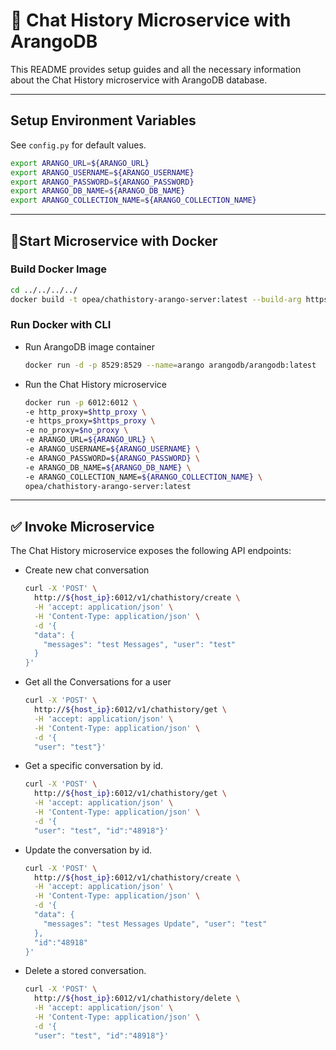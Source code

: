 # 📝 Chat History Microservice with ArangoDB

This README provides setup guides and all the necessary information about the Chat History microservice with ArangoDB database.

---

## Setup Environment Variables

See `config.py` for default values.

```bash
export ARANGO_URL=${ARANGO_URL}
export ARANGO_USERNAME=${ARANGO_USERNAME}
export ARANGO_PASSWORD=${ARANGO_PASSWORD}
export ARANGO_DB_NAME=${ARANGO_DB_NAME}
export ARANGO_COLLECTION_NAME=${ARANGO_COLLECTION_NAME}
```

---

## 🚀Start Microservice with Docker

### Build Docker Image

```bash
cd ../../../../
docker build -t opea/chathistory-arango-server:latest --build-arg https_proxy=$https_proxy --build-arg http_proxy=$http_proxy -f comps/chathistory/arango/Dockerfile .
```

### Run Docker with CLI

- Run ArangoDB image container

  ```bash
  docker run -d -p 8529:8529 --name=arango arangodb/arangodb:latest
  ```

- Run the Chat History microservice

  ```bash
  docker run -p 6012:6012 \  
  -e http_proxy=$http_proxy \
  -e https_proxy=$https_proxy \
  -e no_proxy=$no_proxy \
  -e ARANGO_URL=${ARANGO_URL} \
  -e ARANGO_USERNAME=${ARANGO_USERNAME} \
  -e ARANGO_PASSWORD=${ARANGO_PASSWORD} \
  -e ARANGO_DB_NAME=${ARANGO_DB_NAME} \
  -e ARANGO_COLLECTION_NAME=${ARANGO_COLLECTION_NAME} \
  opea/chathistory-arango-server:latest
  ```

---

## ✅ Invoke Microservice

The Chat History microservice exposes the following API endpoints:

- Create new chat conversation

  ```bash
  curl -X 'POST' \
    http://${host_ip}:6012/v1/chathistory/create \
    -H 'accept: application/json' \
    -H 'Content-Type: application/json' \
    -d '{
    "data": {
      "messages": "test Messages", "user": "test"
    }
  }'
  ```

- Get all the Conversations for a user

  ```bash
  curl -X 'POST' \
    http://${host_ip}:6012/v1/chathistory/get \
    -H 'accept: application/json' \
    -H 'Content-Type: application/json' \
    -d '{
    "user": "test"}'
  ```

- Get a specific conversation by id.

  ```bash
  curl -X 'POST' \
    http://${host_ip}:6012/v1/chathistory/get \
    -H 'accept: application/json' \
    -H 'Content-Type: application/json' \
    -d '{
    "user": "test", "id":"48918"}'
  ```

- Update the conversation by id.

  ```bash
  curl -X 'POST' \
    http://${host_ip}:6012/v1/chathistory/create \
    -H 'accept: application/json' \
    -H 'Content-Type: application/json' \
    -d '{
    "data": {
      "messages": "test Messages Update", "user": "test"
    },
    "id":"48918"
  }'
  ```

- Delete a stored conversation.

  ```bash
  curl -X 'POST' \
    http://${host_ip}:6012/v1/chathistory/delete \
    -H 'accept: application/json' \
    -H 'Content-Type: application/json' \
    -d '{
    "user": "test", "id":"48918"}'
  ```
